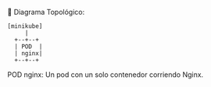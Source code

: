 🔹 Diagrama Topológico:
```
[minikube]
     |
  +--+--+
  | POD  |
  | nginx|
  +--+--+
```  
POD nginx: Un pod con un solo contenedor corriendo Nginx.